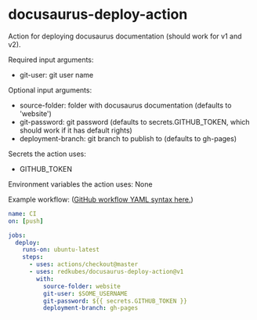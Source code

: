 # docusaurus-deploy-action

Action for deploying docusaurus documentation (should work for v1 and v2).

Required input arguments:

- git-user: git user name

Optional input arguments:

- source-folder: folder with docusaurus documentation (defaults to 'website')
- git-password: git password (defaults to secrets.GITHUB_TOKEN, which should work if it has default rights)
- deployment-branch: git branch to publish to (defaults to gh-pages)

Secrets the action uses:

- GITHUB_TOKEN

Environment variables the action uses:
None

Example workflow:
([GitHub workflow YAML syntax here.](https://help.github.com/en/articles/workflow-syntax-for-github-actions))

```yaml
name: CI
on: [push]

jobs:
  deploy:
    runs-on: ubuntu-latest
    steps:
      - uses: actions/checkout@master
      - uses: redkubes/docusaurus-deploy-action@v1
        with:
          source-folder: website
          git-user: $SOME_USERNAME
          git-password: ${{ secrets.GITHUB_TOKEN }}
          deployment-branch: gh-pages
```
